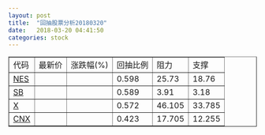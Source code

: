 ```yaml
---
layout: post
title:  "回抽股票分析20180320"
date:   2018-03-20 04:41:50
categories: stock
---
```

<script type="text/javascript">
var stockList = []
stockList.push('gb_nes');
stockList.push('gb_sb');
stockList.push('gb_x');
stockList.push('gb_cnx');
</script>
<table border="1">
 <tr>
 <td>代码</td>
 <td>最新价</td>
 <td>涨跌幅(%)</td>
 <td>回抽比例</td>
 <td>阻力</td>
 <td>支撑</td>
</tr>
  <tr id="nes">
  <td><a href="http://stock.finance.sina.com.cn/usstock/quotes/NES.html" target="_blank">NES</a></td><td></td><td></td><td>0.598</td><td>25.73</td><td>18.76</td></tr>
  <tr id="sb">
  <td><a href="http://stock.finance.sina.com.cn/usstock/quotes/SB.html" target="_blank">SB</a></td><td></td><td></td><td>0.589</td><td>3.91</td><td>3.18</td></tr>
  <tr id="x">
  <td><a href="http://stock.finance.sina.com.cn/usstock/quotes/X.html" target="_blank">X</a></td><td></td><td></td><td>0.572</td><td>46.105</td><td>33.785</td></tr>
  <tr id="cnx">
  <td><a href="http://stock.finance.sina.com.cn/usstock/quotes/CNX.html" target="_blank">CNX</a></td><td></td><td></td><td>0.423</td><td>17.705</td><td>12.255</td></tr>
</table>
